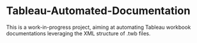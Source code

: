 # Tableau-Automated-Documentation
This is a work-in-progress project, aiming at automating Tableau workbook documentations leveraging the XML structure of .twb files.
